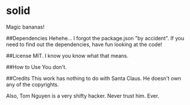 solid
=====

Magic bananas!

##Dependencies
Hehehe... I forgot the package.json "by accident".
If you need to find out the dependencies, have fun looking at the code!

##License
MIT. I know you know what that means.

##How to Use
You don't.

##Credits
This work has nothing to do with Santa Claus.
He doesn't own any of the copyrights.

Also, Tom Nguyen is a very shifty hacker.
Never trust him. Ever.
